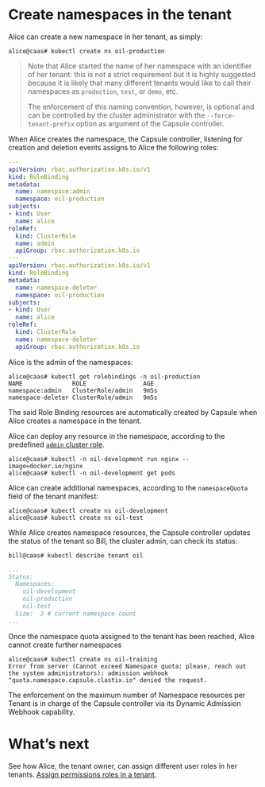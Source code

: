 # Create namespaces in the tenant
Alice can create a new namespace in her tenant, as simply:

```
alice@caas# kubectl create ns oil-production
```

> Note that Alice started the name of her namespace with an identifier of her
> tenant: this is not a strict requirement but it is highly suggested because
> it is likely that many different tenants would like to call their namespaces
> as `production`, `test`, or `demo`, etc.
> 
> The enforcement of this naming convention, however, is optional and can be controlled by the cluster administrator with the `--force-tenant-prefix` option as argument of the Capsule controller.

When Alice creates the namespace, the Capsule controller, listening for creation and deletion events assigns to Alice the following roles:

```yaml
---
apiVersion: rbac.authorization.k8s.io/v1
kind: RoleBinding
metadata:
  name: namespace:admin
  namespace: oil-production
subjects:
- kind: User
  name: alice
roleRef:
  kind: ClusterRole
  name: admin
  apiGroup: rbac.authorization.k8s.io
---
apiVersion: rbac.authorization.k8s.io/v1
kind: RoleBinding
metadata:
  name: namespace-deleter
  namespace: oil-production
subjects:
- kind: User
  name: alice
roleRef:
  kind: ClusterRole
  name: namespace-deleter
  apiGroup: rbac.authorization.k8s.io
```

Alice is the admin of the namespaces:

```
alice@caas# kubectl get rolebindings -n oil-production
NAME              ROLE                AGE
namespace:admin   ClusterRole/admin   9m5s 
namespace-deleter ClusterRole/admin   9m5s 
```

The said Role Binding resources are automatically created by Capsule when Alice creates a namespace in the tenant.

Alice can deploy any resource in the namespace, according to the predefined
[`admin` cluster role](https://kubernetes.io/docs/reference/access-authn-authz/rbac/#user-facing-roles).

```
alice@caas# kubectl -n oil-development run nginx --image=docker.io/nginx 
alice@caas# kubectl -n oil-development get pods
```

Alice can create additional namespaces, according to the `namespaceQuota` field of the tenant manifest:

```
alice@caas# kubectl create ns oil-development
alice@caas# kubectl create ns oil-test
```

While Alice creates namespace resources, the Capsule controller updates the status of the tenant so Bill, the cluster admin, can check its status:

```
bill@caas# kubectl describe tenant oil
```

```yaml
...
Status:
  Namespaces:
    oil-development
    oil-production
    oil-test
  Size:  3 # current namespace count
...
```

Once the namespace quota assigned to the tenant has been reached, Alice cannot create further namespaces

```
alice@caas# kubectl create ns oil-training
Error from server (Cannot exceed Namespace quota: please, reach out the system administrators): admission webhook "quota.namespace.capsule.clastix.io" denied the request.
```

The enforcement on the maximum number of Namespace resources per Tenant is in charge of the Capsule controller via its Dynamic Admission Webhook capability.

# What’s next
See how Alice, the tenant owner, can assign different user roles in her tenants. [Assign permissions roles in a tenant]().